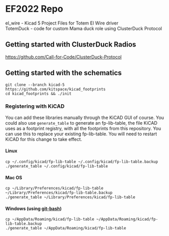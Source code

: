 # EF2022 Repo 

el_wire - Kicad 5 Project Files for Totem El Wire driver  
TotemDuck - code for custom Mama duck role using ClusterDuck Protocol

## Getting started with ClusterDuck Radios

https://github.com/Call-for-Code/ClusterDuck-Protocol

## Getting started with the schematics
    git clone --branch kicad-5 https://github.com/kitspace/kicad_footprints
    cd kicad_footprints && ./init

### Registering with KiCAD

You can add these libraries manually through the KiCAD GUI of course.
You could also use `generate_table` to generate an fp-lib-table, the file KiCAD uses as a footprint registry, with all the footprints from this repository.
You can use this to replace your existing fp-lib-table.
You will need to restart KiCAD for this change to take effect.

#### Linux

    cp ~/.config/kicad/fp-lib-table ~/.config/kicad/fp-lib-table.backup
    ./generate_table ~/.config/kicad/fp-lib-table

#### Mac OS

    cp ~/Library/Preferences/kicad/fp-lib-table ~/Library/Preferences/kicad/fp-lib-table.backup
    ./generate_table ~/Library/Preferences/kicad/fp-lib-table

#### Windows (using [git-bash](https://git-scm.com/download))

    cp ~/AppData/Roaming/kicad/fp-lib-table ~/AppData/Roaming/kicad/fp-lib-table.backup
    ./generate_table ~/AppData/Roaming/kicad/fp-lib-table
